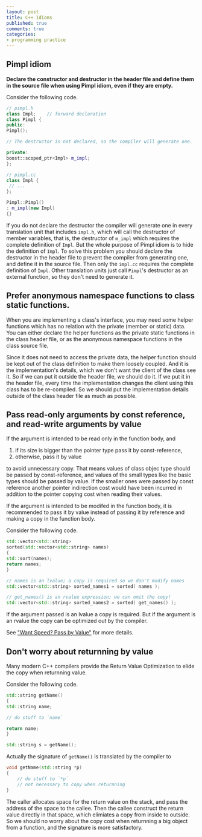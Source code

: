 ```yaml
---
layout: post
title: C++ Idioms
published: true
comments: true
categories:
- programming practice
---
```


## Pimpl idiom

**Declare the constructor and destructor in the header file and define them
  in the source file when using Pimpl idiom, even if they are empty.**
<!--more-->

Consider the following code.
``` c++
// pimpl.h
class Impl;    // forward declaration
class Pimpl {
public:
Pimpl();

// The destructor is not declared, so the compiler will generate one.

private:
boost::scoped_ptr<Impl> m_impl;
};

// pimpl.cc
class Impl {
 // ...
};

Pimpl::Pimpl()
: m_impl(new Impl)
{}
```
If you do not declare the destructor the compiler will generate one in
every translation unit that includes `impl.h`, which will call
the destructor of member variables, that is, the destructor
of `m_impl` which requires the complete definition
of `Impl`. But the whole purpose of Pimpl idiom is to hide the
definition of `Impl`. To solve this problem you should declare
the destructor in the header file to prevent the compiler from generating
one, and define it in the source file. Then only the `impl.cc` requires the
complete definition of `Impl`. Other translation units just
call `Pimpl`'s destructor as an external function, so they don't
need to generate it.

## Prefer anonymous namespace functions to class static functions.

When you are implementing a class's interface, you may need some helper
functions which has no relation with the private (member or static)
data. You can either declare the helper functions as the private static
functions in the class header file, or as the anonymous namespace functions
in the class source file.

Since it does not need to access the private data, the helper function
should be kept out of the class definition to make them loosely
coupled. And it is the implementation's details, which we don't want the
client of the class see it. So if we can put it outside the header file, we
should do it. If we put it in the header file, every time the
implementation changes the client using this class has to be
re-compiled. So we should put the implementation details outside of the
class header file as much as possible.

## Pass read-only arguments by const reference, and read-write arguments by value

If the argument is intended to be read only in the function body, and

1. if its size is bigger than the pointer type pass it by const-reference,
2. otherwise, pass it by value

to avoid unnecessary copy.  That means values of class objec type should be
passed by const-reference, and values of the small types like the basic
types should be passed by value.  If the smaller ones were passed by const
reference another pointer indirection cost would have been incurred in
addition to the pointer copying cost when reading their values.

If the argument is intended to be modifed in the function body, it is
recommended to pass it by value instead of passing it by reference and
making a copy in the function body.

Consider the following code.
``` c++
std::vector<std::string> 
sorted(std::vector<std::string> names)
{
std::sort(names);
return names;
}

// names is an lvalue; a copy is required so we don't modify names
std::vector<std::string> sorted_names1 = sorted( names );

// get_names() is an rvalue expression; we can omit the copy!
std::vector<std::string> sorted_names2 = sorted( get_names() );
```
If the argument passed is an lvalue a copy is required.  But if the
argument is an rvalue the copy can be optimized out by the compiler.

See ["Want Speed? Pass by
Value"](http://cpp-next.com/archive/2009/08/want-speed-pass-by-value/) for
more details.

## Don't worry about returnning by value

Many modern C++ compilers provide the Return Value Optimization to elide
the copy when returnning value. 

Consider the following code.
``` c++
std::string getName()
{
std::string name;

// do stuff to `name`

return name;
}

std::string s = getName();
```
Actually the signature of `getName()` is translated by the compiler to
``` c++
void getName(std::string *p)
{
    // do stuff to `*p`
    // not necessary to copy when returnning
}
```
The caller allocates space for the return value on the stack, and pass the
address of the space to the callee. Then the callee construct the return
value directly in that space, which elimiates a copy from inside to
outside. So we should no worry about the copy cost when returnning a big
object from a function, and the signature is more satisfactory.
